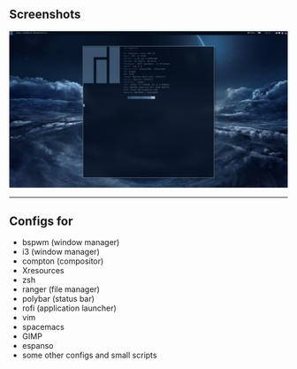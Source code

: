 ## Screenshots
![sc1](screenshots/screenshot_1.png)

---

## Configs for
- bspwm (window manager)
- i3 (window manager)
- compton (compositor)
- Xresources
- zsh
- ranger (file manager)
- polybar (status bar) 
- rofi (application launcher)
- vim
- spacemacs
- GIMP
- espanso
- some other configs and small scripts 

